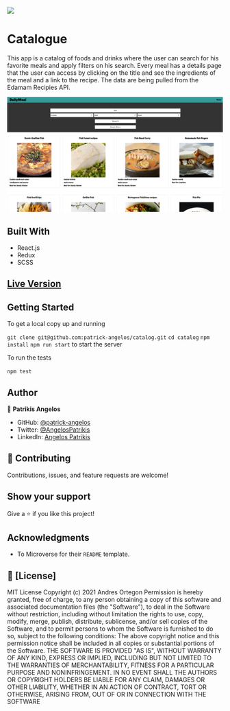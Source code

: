 ![](https://img.shields.io/badge/Microverse-blueviolet)

# Catalogue

This app is a catalog of foods and drinks where the user can search for his favorite meals and apply filters on his search.
Every meal has a details page that the user can access by clicking on the title and see the ingredients of the meal and a link to the recipe.
The data are being pulled from the Edamam Recipies API.

![](./docs/Dailymeal.png)

## Built With

- React.js
- Redux
- SCSS

## [Live Version](https://daily-meal-patrick.herokuapp.com)

## Getting Started

To get a local copy up and running

`git clone git@github.com:patrick-angelos/catalog.git`
`cd catalog`
`npm install`
`npm run start` to start the server

To run the tests

`npm test`

## Author

👤 **Patrikis Angelos**

- GitHub: [@patrick-angelos](https://github.com/patrick-angelos)
- Twitter: [@AngelosPatrikis](https://twitter.com/AngelosPatrikis)
- LinkedIn: [Angelos Patrikis](https://www.linkedin.com/in/angelos-patrikis-a590a61b5/)

## 🤝 Contributing

Contributions, issues, and feature requests are welcome!

## Show your support

Give a ⭐️ if you like this project!

## Acknowledgments

- To Microverse for their `README` template.

## 📝 [License]

MIT License Copyright (c) 2021 Andres Ortegon Permission is hereby granted, free of charge, to any person obtaining a copy of this software and associated documentation files (the "Software"), to deal in the Software without restriction, including without limitation the rights to use, copy, modify, merge, publish, distribute, sublicense, and/or sell copies of the Software, and to permit persons to whom the Software is furnished to do so, subject to the following conditions: The above copyright notice and this permission notice shall be included in all copies or substantial portions of the Software. THE SOFTWARE IS PROVIDED "AS IS", WITHOUT WARRANTY OF ANY KIND, EXPRESS OR IMPLIED, INCLUDING BUT NOT LIMITED TO THE WARRANTIES OF MERCHANTABILITY, FITNESS FOR A PARTICULAR PURPOSE AND NONINFRINGEMENT. IN NO EVENT SHALL THE AUTHORS OR COPYRIGHT HOLDERS BE LIABLE FOR ANY CLAIM, DAMAGES OR OTHER LIABILITY, WHETHER IN AN ACTION OF CONTRACT, TORT OR OTHERWISE, ARISING FROM, OUT OF OR IN CONNECTION WITH THE SOFTWARE